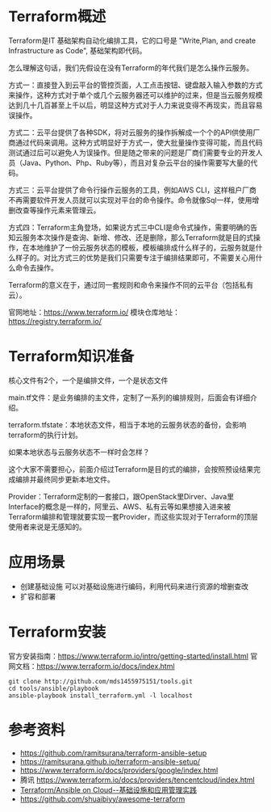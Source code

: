 # Terraform概述

Terraform是IT 基础架构自动化编排工具，它的口号是 "Write,Plan, and create Infrastructure as Code", 基础架构即代码。

怎么理解这句话，我们先假设在没有Terraform的年代我们是怎么操作云服务。

方式一：直接登入到云平台的管控页面，人工点击按钮、键盘敲入输入参数的方式来操作，这种方式对于单个或几个云服务器还可以维护的过来，但是当云服务规模达到几十几百甚至上千以后，明显这种方式对于人力来说变得不再现实，而且容易误操作。

方式二：云平台提供了各种SDK，将对云服务的操作拆解成一个个的API供使用厂商通过代码来调用。这种方式明显好于方式一，使大批量操作变得可能，而且代码测试通过后可以避免人为误操作。但是随之带来的问题是厂商们需要专业的开发人员（Java、Python、Php、Ruby等），而且对复杂云平台的操作需要写大量的代码。

方式三：云平台提供了命令行操作云服务的工具，例如AWS CLI，这样租户厂商不再需要软件开发人员就可以实现对平台的命令操作。命令就像Sql一样，使用增删改查等操作元素来管理云。

方式四：Terraform主角登场，如果说方式三中CLI是命令式操作，需要明确的告知云服务本次操作是查询、新增、修改、还是删除，那么Terraform就是目的式操作，在本地维护了一份云服务状态的模板，模板编排成什么样子的，云服务就是什么样子的。对比方式三的优势是我们只需要专注于编排结果即可，不需要关心用什么命令去操作。

Terraform的意义在于，通过同一套规则和命令来操作不同的云平台（包括私有云）。

官网地址：https://www.terraform.io/
模块仓库地址：https://registry.terraform.io/
# Terraform知识准备

核心文件有2个，一个是编排文件，一个是状态文件

main.tf文件：是业务编排的主文件，定制了一系列的编排规则，后面会有详细介绍。

terraform.tfstate：本地状态文件，相当于本地的云服务状态的备份，会影响terraform的执行计划。

如果本地状态与云服务状态不一样时会怎样？

这个大家不需要担心，前面介绍过Terraform是目的式的编排，会按照预设结果完成编排并最终同步更新本地文件。

Provider：Terraform定制的一套接口，跟OpenStack里Dirver、Java里Interface的概念是一样的，阿里云、AWS、私有云等如果想接入进来被Terraform编排和管理就要实现一套Provider，而这些实现对于Terraform的顶层使用者来说是无感知的。

# 应用场景
- 创建基础设施
  可以对基础设施进行编码，利用代码来进行资源的增删查改
- 扩容和部署

# Terraform安装
官方安装指南：https://www.terraform.io/intro/getting-started/install.html
官网文档：https://www.terraform.io/docs/index.html
```
git clone http://github.com/mds1455975151/tools.git
cd tools/ansible/playbook
ansible-playbook install_terraform.yml -l localhost
```
# 参考资料
- https://github.com/ramitsurana/terraform-ansible-setup
- https://ramitsurana.github.io/terraform-ansible-setup/
- https://www.terraform.io/docs/providers/google/index.html
- 腾讯 https://www.terraform.io/docs/providers/tencentcloud/index.html
- [Terraform/Ansible on Cloud--基础设施和应用管理实践](https://yq.aliyun.com/articles/118719)
- https://github.com/shuaibiyy/awesome-terraform
